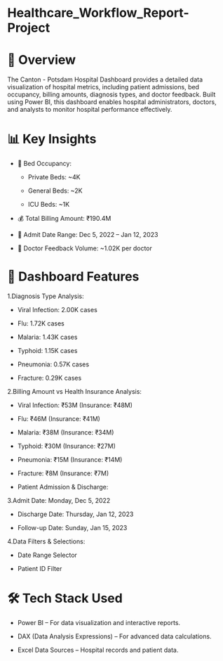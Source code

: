 # Healthcare_Workflow_Report-Project

# 📌 Overview

The Canton - Potsdam Hospital Dashboard provides a detailed data visualization of hospital metrics, including patient admissions, bed occupancy, billing amounts, diagnosis types, and doctor feedback. Built using Power BI, this dashboard enables hospital administrators, doctors, and analysts to monitor hospital performance effectively.

# 📊 Key Insights

- 🛌 Bed Occupancy:

   - Private Beds: ~4K

   - General Beds: ~2K

   - ICU Beds: ~1K

- 💰 Total Billing Amount: ₹190.4M

- 📅 Admit Date Range: Dec 5, 2022 – Jan 12, 2023

- 📢 Doctor Feedback Volume: ~1.02K per doctor

# 📌 Dashboard Features

1.Diagnosis Type Analysis:

- Viral Infection: 2.00K cases

- Flu: 1.72K cases

- Malaria: 1.43K cases

- Typhoid: 1.15K cases

- Pneumonia: 0.57K cases

- Fracture: 0.29K cases

2.Billing Amount vs Health Insurance Analysis:

- Viral Infection: ₹53M (Insurance: ₹48M)

- Flu: ₹46M (Insurance: ₹41M)

- Malaria: ₹38M (Insurance: ₹34M)

- Typhoid: ₹30M (Insurance: ₹27M)

- Pneumonia: ₹15M (Insurance: ₹14M)

- Fracture: ₹8M (Insurance: ₹7M)

- Patient Admission & Discharge:

3.Admit Date: Monday, Dec 5, 2022

- Discharge Date: Thursday, Jan 12, 2023

- Follow-up Date: Sunday, Jan 15, 2023

4.Data Filters & Selections:

- Date Range Selector

- Patient ID Filter

# 🛠️ Tech Stack Used

- Power BI – For data visualization and interactive reports.

- DAX (Data Analysis Expressions) – For advanced data calculations.

- Excel Data Sources – Hospital records and patient data.
